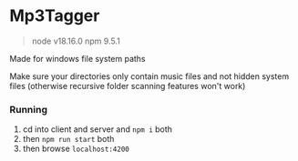 # Mp3Tagger

> node v18.16.0
> npm 9.5.1

Made for windows file system paths

Make sure your directories only contain music files and not hidden system files (otherwise recursive folder scanning features won't work)

### Running
1. cd into client and server and `npm i` both
1. then `npm run start` both
1. then browse `localhost:4200`